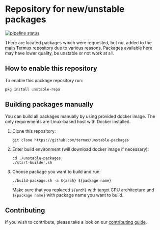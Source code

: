 # Repository for new/unstable packages

[![pipeline status](https://gitlab.com/xeffyr/unstable-packages/badges/master/pipeline.svg)](https://gitlab.com/xeffyr/unstable-packages/commits/master)

There are located packages which were requested, but not added to the
[main][termux-packages] Termux repository due to various reasons. Packages
available here may have lower quality, be unstable or not work at all.

## How to enable this repository

To enable this package repository run:

```ShellSession
pkg install unstable-repo
```

## Building packages manually

You can build all packages manually by using provided docker image. The
only requirements are Linux-based host with Docker installed.

1. Clone this repository:
	```ShellSession
	git clone https://github.com/termux/unstable-packages
	```

2. Enter build environment (will download docker image if necessary):
	```ShellSession
	cd ./unstable-packages
	./start-builder.sh
	```

3. Choose package you want to build and run:
	```ShellSession
	./build-package.sh -a ${arch} ${package name}
	```
	Make sure that you replaced `${arch}` with target CPU architecture and
	`${package name}` with package name you want to build.

## Contributing

If you wish to contribute, please take a look on our [contributing guide](./CONTRIBUTING.md).

[termux-packages]: <https://github.com/termux/termux-packages>
